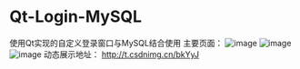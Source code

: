 # Qt-Login-MySQL
使用Qt实现的自定义登录窗口与MySQL结合使用
主要页面：
![image](https://github.com/luneandone/Qt-Login-MySQL/assets/97148637/531445bd-bf3e-4abd-a2c4-df0fc0828468)
![image](https://github.com/luneandone/Qt-Login-MySQL/assets/97148637/d41aa396-9ac7-4175-96d6-99959b42b4a2)
![image](https://github.com/luneandone/Qt-Login-MySQL/assets/97148637/e42117b5-bdb2-40a6-bdfe-a1547a282aec)
动态展示地址：
http://t.csdnimg.cn/bkYyJ
